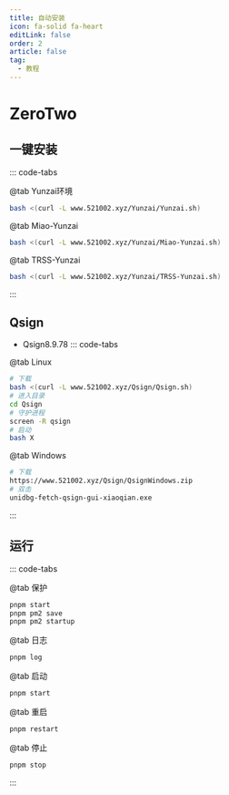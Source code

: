 ```yaml
---
title: 自动安装
icon: fa-solid fa-heart
editLink: false
order: 2
article: false
tag:
  - 教程
---
```


# ZeroTwo
<!-- more -->
## 一键安装

::: code-tabs

@tab Yunzai环境

```bash
bash <(curl -L www.521002.xyz/Yunzai/Yunzai.sh)
```

@tab Miao-Yunzai

```bash
bash <(curl -L www.521002.xyz/Yunzai/Miao-Yunzai.sh)
```

@tab TRSS-Yunzai

```bash
bash <(curl -L www.521002.xyz/Yunzai/TRSS-Yunzai.sh)
```

:::

## Qsign

- Qsign8.9.78
::: code-tabs

@tab Linux

```bash
# 下载
bash <(curl -L www.521002.xyz/Qsign/Qsign.sh)
# 进入目录
cd Qsign
# 守护进程
screen -R qsign
# 启动
bash X
```

@tab Windows

```bash
# 下载
https://www.521002.xyz/Qsign/QsignWindows.zip
# 双击
unidbg-fetch-qsign-gui-xiaoqian.exe
```
:::

## 运行
::: code-tabs

@tab 保护

```bash
pnpm start
pnpm pm2 save
pnpm pm2 startup
```

@tab 日志

```bash
pnpm log
```

@tab 启动

```bash
pnpm start
```

@tab 重启

```bash
pnpm restart
```

@tab 停止

```bash
pnpm stop
```
:::